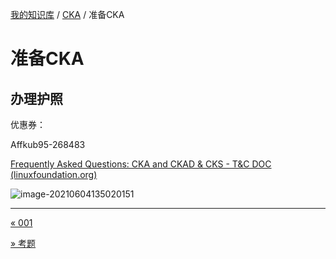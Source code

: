 [我的知识库](../README.md) / [CKA](zz_generated_mdi.md) / 准备CKA

# 准备CKA

## 办理护照

优惠券：

Affkub95-268483

[Frequently Asked Questions: CKA and CKAD & CKS - T&C DOC (linuxfoundation.org)](https://docs.linuxfoundation.org/tc-docs/certification/faq-cka-ckad-cks#what-are-the-id-requirements-to-take-the-exam)

![image-20210604135020151](https://fs.poneding.com/images/image-20210604135020151.png)

---
[« 001](001.md)

[» 考题](tasks.md)
